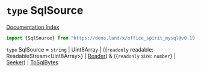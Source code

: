 # `type` SqlSource

[Documentation Index](../README.md)

```ts
import {SqlSource} from "https://deno.land/x/office_spirit_mysql@v0.19.6/mod.ts"
```

`type` SqlSource = `string` | Uint8Array | (\{`readonly` readable: ReadableStream\<Uint8Array>} | [Reader](../interface.Reader/README.md)) \& (\{`readonly` size: `number`} | [Seeker](../interface.Seeker/README.md)) | [ToSqlBytes](../private.interface.ToSqlBytes/README.md)